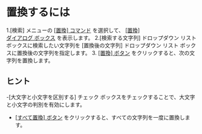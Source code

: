 # 置換するには

1.\[検索\] メニューの [\[置換\] コマンド](../../cmd/search/edit_replace) を選択して、 [\[置換\] \
ダイアログ ボックス](../../dlg/replace/index) を表示します。
2.\[検索する文字列\] ドロップダウン リスト ボックスに検索したい文字列を
\[置換後の文字列\] ドロップダウン リスト ボックスに置換後の文字列を指定します。
3. [\[置換\] ボタン](../../dlg/replace/index) をクリックすると、次の文字列を置換します。

## ヒント

-\[大文字と小文字を区別する\] チェック ボックスをチェックすることで、大文字と小文字の判別を有効にします。
- [\[すべて置換\] ボタン](../../dlg/replace/index) をクリックすると、すべての文字列を一度に置換します。
